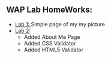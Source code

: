 ## WAP Lab HomeWorks:

 - [Lab 1: ](https://kidusmt.github.io/WAP)  Simple page of my my picture
 - [Lab 2: ](https://kidusmt.github.io/WAP/Lab2/about_me.html) 
    - Added About Me Page
    - Added CSS Validator
    - Added HTML5 Validator
